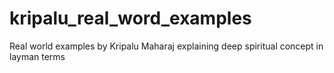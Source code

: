 # kripalu_real_word_examples
Real world examples by Kripalu Maharaj explaining deep spiritual concept in layman terms

